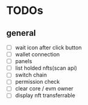 # TODOs

## general

- [ ] wait icon after click button
- [ ] wallet connection
- [ ] panels
- [ ] list holded nfts(scan api)
- [ ] switch chain
- [ ] permission check
- [ ] clear core / evm owner
- [ ] display nft transferrable
